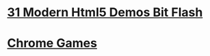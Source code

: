 # [31 Modern Html5 Demos Bit Flash](http://www.onextrapixel.com/2010/12/10/31-modern-html5-demos-that-can-beat-flash/)
# [Chrome Games](https://www.chromeexperiments.com/games)
